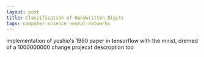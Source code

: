 ```yaml
---
layout: post
title: Classification of Handwritten Digits
tags: computer-science neural-networks
---
```

implementation of yoshio's 1990 paper in tensorflow with the mnist, dremed of a 1000000000 change projecxt descroption too
